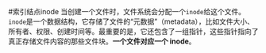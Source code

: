 #索引结点inode
当创建一个文件时，文件系统会分配一个`inode`给这个文件。`inode`是一个数据结构，它存储了文件的“元数据”（metadata），比如文件大小、所有者、权限、创建时间等。最重要的是，它还包含了一组指针，这些指针指向了真正存储文件内容的那些文件块。**一个文件对应一个 inode**。